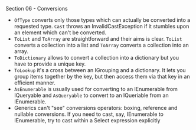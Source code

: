 Section 06 - Conversions

-   `OfType` converts only those types which can actually be converted into a
    requested type. `Cast` throws an InvalidCastException if it stumbles upon an
    element which can't be converted.
-   `ToList` and `ToArray` are straightforward and their aims is clear. `ToList`
    converts a collection into a list and `ToArray` converts a collection into an
    array.
-   `ToDictionary` allows to convert a collection into a dictionary but you have
    to provide a unique key.
-   `ToLookup` it's a cross between an IGrouping and a dictionary. It lets you
    group items together by the key, but then access them via that key in an
    efficient manner.
-   `AsEnumerable` is usually used for converting to an IEnumerable from
    IQueryable and `AsQueryable` to convert to an IQueriable from an IEnumerable.
-   Generics can't "see" conversions operators: boxing, reference and nullable
    conversions. If you need to cast, say, IEnumerable<int> to IEnumerable<double>,
    try to cast within a Select expression explicitly
